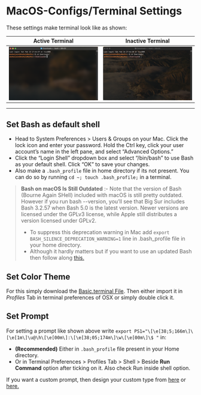 # MacOS-Configs/Terminal Settings
These settings make terminal look like as shown:

Active Terminal           |  Inactive Terminal
:-------------------------:|:-------------------------:
![Active Terminal](https://github.com/anshuljain21120/Exports-and-configs/blob/master/MacOS/Terminal%20Settings/Terminal%20-%20Active.png)  |  ![Inactive Terminal](https://github.com/anshuljain21120/Exports-and-configs/blob/master/MacOS/Terminal%20Settings/Terminal%20-%20Inactive.png)

--------------------

## Set Bash as default shell 
* Head to System Preferences > Users & Groups on your Mac. Click the lock icon and enter your password. Hold the Ctrl key, click your user account’s name in the left pane, and select “Advanced Options.”
* Click the “Login Shell” dropdown box and select “/bin/bash” to use Bash as your default shell. Click “OK” to save your changes.
* Also make a `.bash_profile` file in home directory if its not present. You can do so by running ```cd ~; touch .bash_profile;``` in a terminal.
> **Bash on macOS Is Still Outdated** :- Note that the version of Bash (Bourne Again SHell) included with macOS is still pretty outdated. However if you run bash --version, you’ll see that Big Sur includes Bash 3.2.57 when Bash 5.0 is the latest version. Newer versions are licensed under the GPLv3 license, while Apple still distributes a version licensed under GPLv2.
>  * To suppress this deprecation warning in Mac add ```export BASH_SILENCE_DEPRECATION_WARNING=1``` line in .bash_profile file in your home directory.
>  * Although it hardly matters but if you want to use an updated Bash then follow along [this.](https://itnext.io/upgrading-bash-on-macos-7138bd1066ba)

## Set Color Theme
For this simply download the [Basic.terminal File](https://github.com/anshuljain21120/Exports-and-configs/blob/master/MacOS/Terminal%20Settings/Basic.terminal). Then either import it in *Profiles* Tab in terminal preferences of OSX or simply double click it.

## Set Prompt
For setting a prompt like shown above write ```export PS1="\[\e[38;5;166m\]\[\e[1m\]\u@\h\[\e[00m\]:\[\e[38;05;174m\]\w\[\e[00m\]\$ "``` in:
* **(Recommended)** Either in `.bash_profile` file present in your Home directory.
* Or in Terminal Preferences > Profiles Tab > Shell > Beside **Run Command** option after ticking on it. Also check Run inside shell option.

If you want a custom prompt, then design your custom type from [here](https://www.ibm.com/developerworks/linux/library/l-tip-prompt/) or [here.](https://misc.flogisoft.com/bash/tip_colors_and_formatting)
